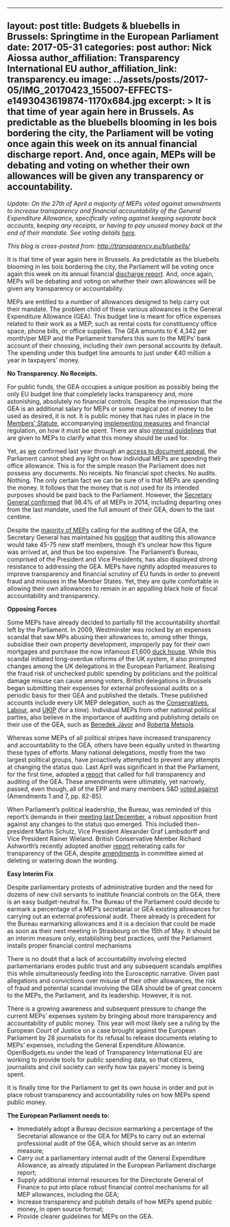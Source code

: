 
---
layout:     post
title:      Budgets & bluebells in Brussels: Springtime in the European Parliament
date:       2017-05-31
categories: post
author:     Nick Aiossa
author_affiliation: Transparency International EU
author_affiliation_link: transparency.eu
image:      ../assets/posts/2017-05/IMG_20170423_155007-EFFECTS-e1493043619874-1170x684.jpg
excerpt:    >
  It is that time of year again here in Brussels. As predictable as the bluebells blooming in les bois bordering the city, the Parliament will be voting once again this week on its annual financial discharge report. And, once again, MEPs will be debating and voting on whether their own allowances will be given any transparency or accountability.
---

*Update: On the 27th of April a majority of MEPs voted against amendments to increase transparency and financial accountability of the General Expenditure Allowance, specifically voting against keeping separate back accounts, keeping any receipts, or having to pay unused money back at the end of their mandate. See voting details [here](http://transparency.eu/wp-content/uploads/2017/05/AM1_all-parts_RCV.pdf).*

*This blog is cross-posted from: http://transparency.eu/bluebells/*

It is that time of year again here in Brussels. As predictable as the bluebells blooming in les bois bordering the city, the Parliament will be voting once again this week on its annual financial [discharge report](http://www.europarl.europa.eu/sides/getDoc.do?pubRef=-%2f%2fEP%2f%2fTEXT%2bREPORT%2bA8-2017-0153%2b0%2bDOC%2bXML%2bV0%2f%2fEN&language=EN). And, once again, MEPs will be debating and voting on whether their own allowances will be given any transparency or accountability.

MEPs are entitled to a number of allowances designed to help carry out their mandate. The problem child of these various allowances is the General Expenditure Allowance (GEA). This budget line is meant for office expenses related to their work as a MEP, such as rental costs for constituency office space, phone bills, or office supplies. The GEA amounts to € 4,342 per month/per MEP and the Parliament transfers this sum to the MEPs’ bank account of their choosing, including their own personal accounts by default. The spending under this budget line amounts to just under €40 million a year in taxpayers’ money.

**No Transparency. No Receipts.**

For public funds, the GEA occupies a unique position as possibly being the only EU budget line that completely lacks transparency and, more astonishing, absolutely no financial controls. Despite the impression that the GEA is an additional salary for MEPs or some magical pot of money to be used as desired, it is not. It is public money that has rules in place in the [Members’ Statute](http://eur-lex.europa.eu/legal-content/EN/ALL/?uri=CELEX%3A32005Q0684), accompanying [implementing measures](http://eur-lex.europa.eu/legal-content/EN/TXT/?uri=CELEX%3A32009D0713(01)) and financial regulation, on how it must be spent. There are also [internal guidelines](https://transparency.eu/wp-content/uploads/2017/04/list-of-expenses-GEA.pdf) that are given to MEPs to clarify what this money should be used for.  

Yet, as [we](http://transparency.eu/wp-content/uploads/2017/01/Response-to-the-appeal.pdf) confirmed last year through an [access to document appeal](http://transparency.eu/wp-content/uploads/2017/01/EP-confirmatory-request_Transparency-International-EU-Office.pdf), the Parliament cannot shed any light on how individual MEPs are spending their office allowance. This is for the simple reason the Parliament does not possess any documents. No receipts. No financial spot checks. No audits. Nothing. The only certain fact we can be sure of is that MEPs are spending the money. It follows that the money that is not used for its intended purposes should be paid back to the Parliament. However, the [Secretary General confirmed](https://polcms.secure.europarl.europa.eu/cmsdata/95161/NT%20SG%20CONT%20Questionnaire%20Discharge%202014%20final.pdf) that 98.4% of all MEPs in 2014, including departing ones from the last mandate, used the full amount of their GEA, down to the last centime.

Despite the [majority of MEPs](http://www.europarl.europa.eu/sides/getDoc.do?pubRef=-//EP//TEXT+TA+P8-TA-2016-0150+0+DOC+XML+V0//EN&language=EN) calling for the auditing of the GEA, the Secretary General has maintained his [position](https://euobserver.com/institutional/130683) that auditing this allowance would take 45-75 new staff members, though it’s unclear how this figure was arrived at, and thus be too expensive. The Parliament’s Bureau, comprised of the President and Vice Presidents, has also displayed strong resistance to addressing the GEA. MEPs have rightly adopted measures to improve transparency and financial scrutiny of EU funds in order to prevent fraud and misuses in the Member States. Yet, they are quite comfortable in allowing their own allowances to remain in an appalling black hole of fiscal accountability and transparency.  

**Opposing Forces**

Some MEPs have already decided to partially fill the accountability shortfall left by the Parliament. In 2009, Westminster was rocked by an expenses scandal that saw MPs abusing their allowances to, among other things, subsidise their own property development, improperly pay for their own mortgages and purchase the now infamous £1,600 [duck house](http://www.telegraph.co.uk/news/newstopics/mps-expenses/5357568/MPs-expenses-Sir-Peter-Viggers-claimed-for-1600-floating-duck-island.html). While this scandal initiated long-overdue reforms of the UK system, it also prompted changes among the UK delegations in the European Parliament. Realising the fraud risk of unchecked public spending by politicians and the political damage misuse can cause among voters, British delegations in Brussels began submitting their expenses for external professional audits on a periodic basis for their GEA and published the details. These published accounts include every UK MEP delegation, such as the [Conservatives](http://conservativeeurope.com/MEP-Expenses), [Labour](http://www.eurolabour.org.uk/transparency), and [UKIP](http://www.ukipmeps.org/mypage_16_tr.html) (for a time). Individual MEPs from other national political parties, also believe in the importance of auditing and publishing details on their use of the GEA, such as [Benedek Jávor](http://javorbenedek.hu/en/transparency/office-expenditure/) and [Roberta Metsola](http://robertametsola.eu/transparency/).

Whereas some MEPs of all political stripes have increased transparency and accountability to the GEA, others have been equally united in thwarting these types of efforts. Many national delegations, mostly from the two largest political groups, have proactively attempted to prevent any attempts at changing the status quo. Last April was significant in that the Parliament, for the first time, adopted a [report](http://www.europarl.europa.eu/sides/getDoc.do?pubRef=-//EP//TEXT+TA+P8-TA-2016-0150+0+DOC+XML+V0//EN&language=EN) that called for full transparency and auditing of the GEA. These amendments were ultimately, yet narrowly, passed, even though, all of the EPP and many members S&D [voted against](http://www.europarl.europa.eu/sides/getDoc.do?pubRef=-//EP//NONSGML+PV+20160428+RES-RCV+DOC+PDF+V0//EN&language=EN) (Amendments 1 and 7, pp. 82-85).

When Parliament’s political leadership, the Bureau, was reminded of this report’s demands in their [meeting last December](http://www.europarl.europa.eu/RegData/organes/bureau/proces_verbal/2016/12-12/BUR_PV(2016)12-12_EN.pdf), a robust opposition front against any changes to the status quo emerged. This included then-president Martin Schulz, Vice President Alexander Graf Lambsdorff and Vice President Rainer Wieland. British Conservative Member Richard Ashworth’s recently adopted another [report](http://www.europarl.europa.eu/sides/getDoc.do?type=TA&language=EN&reference=P8-TA-2017-0114) reiterating calls for transparency of the GEA, despite [amendments](http://www.europarl.europa.eu/sides/getDoc.do?type=TA&language=EN&reference=P8-TA-2017-0114) in committee aimed at deleting or watering down the wording.

**Easy Interim Fix**

Despite parliamentary protests of administrative burden and the need for dozens of new civil servants to institute financial controls on the GEA, there is an easy budget-neutral fix. The Bureau of the Parliament could decide to earmark a percentage of a MEP’s secretarial or GEA existing allowances for carrying out an external professional audit. There already is precedent for the Bureau earmarking allowances and it is a decision that could be made as soon as their next meeting in Strasbourg on the 15th of May. It should be an interim measure only, establishing best practices, until the Parliament installs proper financial control mechanisms

There is no doubt that a lack of accountability involving elected parliamentarians erodes public trust and any subsequent scandals amplifies this while simultaneously feeding into the Eurosceptic narrative. Given past allegations and convictions over misuse of their other allowances, the risk of fraud and potential scandal involving the GEA should be of great concern to the MEPs, the Parliament, and its leadership. However, it is not.

There is a growing awareness and subsequent pressure to change the current MEPs’ expenses system by bringing about more transparency and accountability of public money. This year will most likely see a ruling by the European Court of Justice on a case brought against the European Parliament by 28 journalists for its refusal to release documents relating to MEPs’ expenses, including the General Expenditure Allowance. OpenBudgets.eu under the lead of Transparency International EU are working to provide tools for public spending data, so that citizens, journalists and civil society can verify how tax payers’ money is being spent.

It is finally time for the Parliament to get its own house in order and put in place robust transparency and accountability rules on how MEPs spend public money.

**The European Parliament needs to:**

* Immediately adopt a Bureau decision earmarking a percentage of the Secretarial allowance or the GEA for MEPs to carry out an external professional audit of the GEA, which should serve as an interim measure;
* Carry out a parliamentary internal audit of the General Expenditure Allowance, as already stipulated in the European Parliament discharge report;
* Supply additional internal resources for the Directorate General of Finance to put into place robust financial control mechanisms for all MEP allowances, including the GEA;
* Increase transparency and publish details of how MEPs spend public money, in open source format;
* Provide clearer guidelines for MEPs on the GEA.
